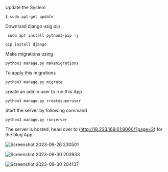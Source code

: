 Update the System
``` 
$ sudo apt-get update
```
Download django usig pip
```Download django usig pip
 sudo apt install python3-pip -y
```
 ```
pip install django
```
Make migrations using 
```
python3 manage.py makemigrations
```
To apply this migrations
```
python3 manage.py migrate
```
create an admin user to run this App
```
python3 manage.py createsuperuser
```
Start the server by following command
```
python3 manage.py runserver
```
The server is hosted, head over to (http://18.233.169.61:8000/?page=2) for the blog App



![Screenshot 2023-09-26 230501](https://github.com/Prasad971/Django-blog-app-deployment/assets/116083780/481ee1ab-5619-4327-95f2-d76cfc5d6da4)





![Screenshot 2023-09-30 203933](https://github.com/Prasad971/Django-blog-app-deployment/assets/116083780/ca6dc4ca-4a0b-4dc3-b03e-78f26ef85c67)






![Screenshot 2023-09-30 204137](https://github.com/Prasad971/Django-blog-app-deployment/assets/116083780/3774d19c-bf32-4c46-9800-e0eb417fa729)

